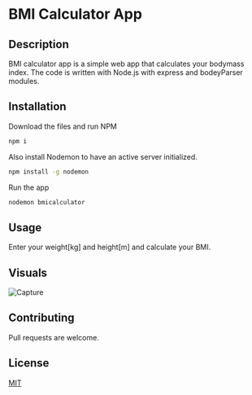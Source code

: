 # BMI Calculator App


## Description

BMI calculator app is a simple web app that calculates your  bodymass index. 
The code is written with Node.js with express and bodeyParser modules. 

## Installation

Download the files and run NPM

```bash
npm i
```

Also install Nodemon to have an active server initialized.
```bash
npm install -g nodemon
```
Run the app
```bash
nodemon bmicalculator
```

## Usage

Enter your weight[kg] and height[m] and calculate your BMI.

## Visuals

![Capture](https://user-images.githubusercontent.com/119517554/224714267-a8de366c-cd49-43cf-b3ab-1f9f64bf0cd8.PNG)



## Contributing

Pull requests are welcome.


## License

[MIT](https://choosealicense.com/licenses/mit/)
